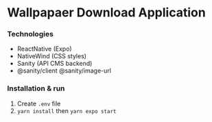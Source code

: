 # Wallpapaer Download Application

### Technologies
- ReactNative (Expo)
- NativeWind (CSS styles)
- Sanity (API CMS backend)
- @sanity/client @sanity/image-url

### Installation & run
1. Create `.env` file
2. `yarn install` then `yarn expo start`
